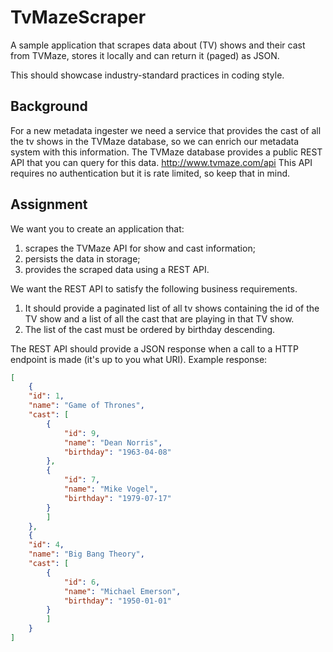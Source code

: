 # TvMazeScraper

A sample application that scrapes data about (TV) shows and their cast from TVMaze, stores it locally and can return it (paged) as JSON.

This should showcase industry-standard practices in coding style.

## Background
For a new metadata ingester we need a service that provides the cast of all the tv shows in the TVMaze database, so we can enrich our metadata system with this information. The TVMaze database provides a public REST API that you can query for this data.
http://www.tvmaze.com/api
This API requires no authentication but it is rate limited, so keep that in mind.

## Assignment
We want you to create an application that:
1.	scrapes the TVMaze API for show and cast information;
2.	persists the data in storage;
3.	provides the scraped data using a REST API.

We want the REST API to satisfy the following business requirements.
1.	It should provide a paginated list of all tv shows containing the id of the TV show and a list of all the cast that are playing in that TV show.
2.	The list of the cast must be ordered by birthday descending.


The REST API should provide a JSON response when a call to a HTTP endpoint is made (it's up to you what URI).
Example response:

```json
[
    {
    "id": 1,
    "name": "Game of Thrones",
    "cast": [
        {
            "id": 9,
            "name": "Dean Norris",
            "birthday": "1963-04-08"
        },
        {
            "id": 7,
            "name": "Mike Vogel",
            "birthday": "1979-07-17"
        }
        ]
    },
    {
    "id": 4,
    "name": "Big Bang Theory",
    "cast": [
        {
            "id": 6,
            "name": "Michael Emerson",
            "birthday": "1950-01-01"
        }
        ]
    }
]
```
